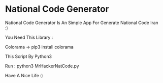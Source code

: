 # National Code Generator



National Code Generator Is An Simple App For Generate National Code Iran :)


You Need This Library :


Colorama -> pip3 install colorama

This Script By Python3

Run :
python3 MrHackerNatCode.py


Have A Nice Life :)
